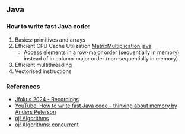 Java
---

### How to write fast Java code:
1. Basics: primitives and arrays
2. Efficient CPU Cache Utilization [MatrixMultiplication.java](./problems/src/main/java/com/problems/MatrixMultiplication.java)
   - Access elements in a row-major order (sequentially in memory) instead of in column-major order (non-sequentially in memory)
4. Efficient multithreading
4. Vectorised instructions

### References
- [Jfokus 2024 - Recordings](https://www.jfokus.se/articles/jfokus-2025-recordings)
- [YouTube: How to write fast Java code – thinking about memory by Anders Peterson](https://www.youtube.com/watch?v=SovDuQefCys)
- [oj! Algorithms](https://github.com/optimatika/ojAlgo)
- [oj! Algorithms: concurrent](https://github.com/optimatika/ojAlgo/tree/develop/src/main/java/org/ojalgo/concurrent)
